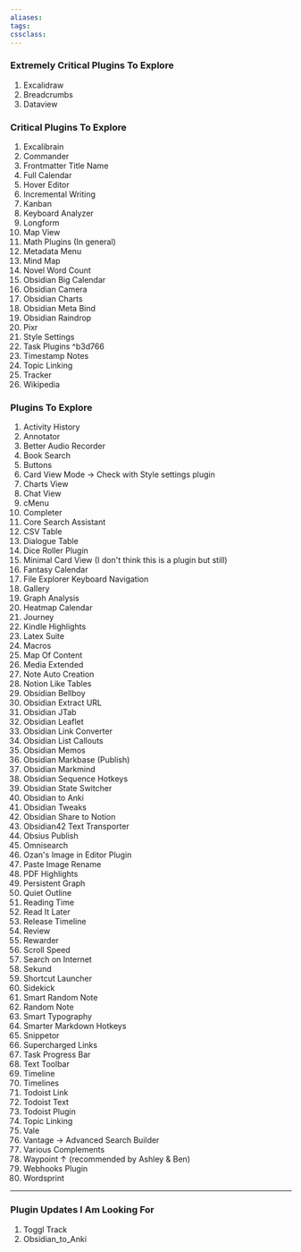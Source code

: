```yaml
---
aliases:
tags: 
cssclass:
---
```


### Extremely Critical Plugins To Explore
1. Excalidraw
2. Breadcrumbs
3. Dataview

### Critical Plugins To Explore 
1. Excalibrain
2. Commander
3. Frontmatter Title Name
4. Full Calendar
5. Hover Editor
6. Incremental Writing
7. Kanban
8. Keyboard Analyzer
9. Longform
10. Map View
11. Math Plugins (In general)
12. Metadata Menu
13. Mind Map
14. Novel Word Count
15. Obsidian Big Calendar
16. Obsidian Camera
17. Obsidian Charts
18. Obsidian Meta Bind
19. Obsidian Raindrop
20. Pixr
21. Style Settings
22. Task Plugins ^b3d766
23. Timestamp Notes
24. Topic Linking
25. Tracker
26. Wikipedia

### Plugins To Explore
1. Activity History
2. Annotator
3. Better Audio Recorder
4. Book Search
5. Buttons
6. Card View Mode → Check with Style settings plugin
7. Charts View
8. Chat View
9. cMenu
10. Completer
11. Core Search Assistant
12. CSV Table 
13. Dialogue Table
14. Dice Roller Plugin
15. Minimal Card View (I don't think this is a plugin but still)
16. Fantasy Calendar 
17. File Explorer Keyboard Navigation
18. Gallery
19. Graph Analysis
20. Heatmap Calendar
21. Journey
22. Kindle Highlights
23. Latex Suite
24. Macros
25. Map Of Content
26. Media Extended
27. Note Auto Creation
28. Notion Like Tables
29. Obsidian Bellboy
30. Obsidian Extract URL
31. Obsidian JTab
32. Obsidian Leaflet
33. Obsidian Link Converter
34. Obsidian List Callouts
35. Obsidian Memos
36. Obsidian Markbase (Publish)
37. Obsidian Markmind
38. Obsidian Sequence Hotkeys
39. Obsidian State Switcher
40. Obsidian to Anki
41. Obsidian Tweaks
42. Obsidian Share to Notion
43. Obsidian42 Text Transporter
44. Obsius Publish
45. Omnisearch
46. Ozan's Image in Editor Plugin
47. Paste Image Rename
48. PDF Highlights
49. Persistent Graph
50. Quiet Outline 
51. Reading Time
52. Read It Later
53. Release Timeline
54. Review
55. Rewarder
56. Scroll Speed
57. Search on Internet
58. Sekund
59. Shortcut Launcher
60. Sidekick
61. Smart Random Note
62. Random Note
63. Smart Typography
64. Smarter Markdown Hotkeys
65. Snippetor
66. Supercharged Links
67. Task Progress Bar
68. Text Toolbar
69. Timeline
70. Timelines
71. Todoist Link
72. Todoist Text
73. Todoist Plugin
74. Topic Linking
75. Vale
76. Vantage → Advanced Search Builder
77. Various Complements
78. Waypoint ↑ (recommended by Ashley & Ben)
79. Webhooks Plugin
80. Wordsprint

---
### Plugin Updates I Am Looking For
1. Toggl Track
2. Obsidian_to_Anki
